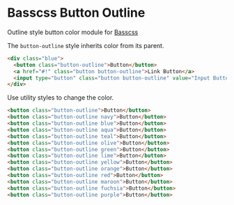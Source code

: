 # Basscss Button Outline

Outline style button color module for [Basscss](http://basscss.com)

The `button-outline` style inherits color from its parent.

```html
<div class="blue">
  <button class="button-outline">Button</button>
  <a href="#!" class="button button-outline">Link Button</a>
  <input type="button" class="button button-outline" value="Input Button">
</div>
```

Use utility styles to change the color.

```html
<button class="button-outline">Button</button>
<button class="button-outline navy">Button</button>
<button class="button-outline blue">Button</button>
<button class="button-outline aqua">Button</button>
<button class="button-outline teal">Button</button>
<button class="button-outline olive">Button</button>
<button class="button-outline green">Button</button>
<button class="button-outline lime">Button</button>
<button class="button-outline yellow">Button</button>
<button class="button-outline orange">Button</button>
<button class="button-outline red">Button</button>
<button class="button-outline maroon">Button</button>
<button class="button-outline fuchsia">Button</button>
<button class="button-outline purple">Button</button>
```

